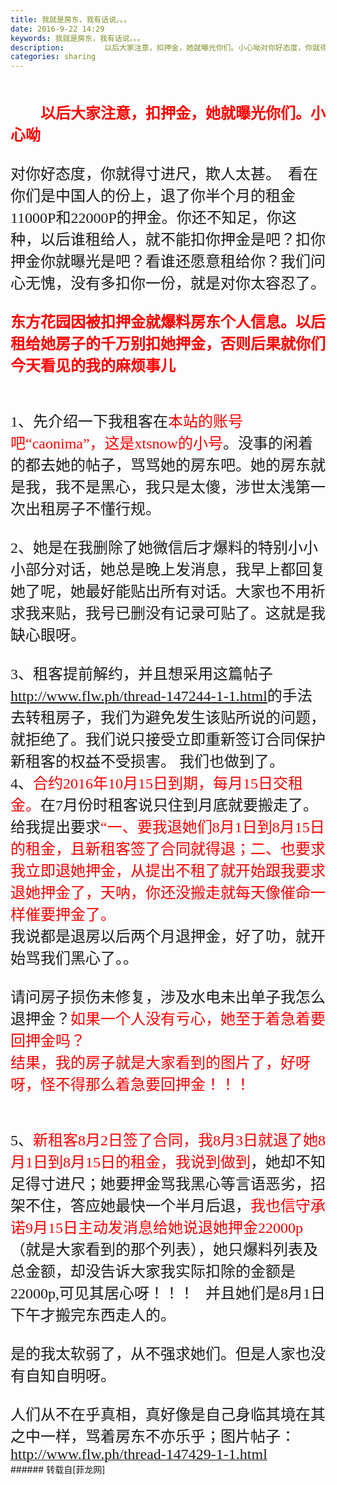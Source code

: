 ```yaml
---
title: 我就是房东，我有话说。。。
date: 2016-9-22 14:29
keywords: 我就是房东，我有话说。。。
description:         以后大家注意，扣押金，她就曝光你们。小心呦对你好态度，你就得寸进尺，欺人太甚。  看在你们是中国人的份上，退了你半个月的租金11000P和22000P的押金。你还不知足，你这种，以后谁租给人，就不能扣你押金是吧？扣你押金你就曝光是吧？看谁还愿意租给你？我们问心无愧，没有多扣你一份，就是对你太容忍了。东方花园因被扣押金就爆料房东个人信息。以后租给她房子的千万别扣她押金，否则后果就你们今天看见的我的麻烦事儿1、先介绍一下我租客在本站的账号吧“caonima”，这是xtsnow的小号。没事的闲着的都去她的帖子，骂骂她的房东吧。她的房东就是我，我不是黑心，我只是太傻，涉世太浅第一次出租房子不懂行规。2、她是在我删除了她微信后才爆料的特别小小小部分对话，她总是晚上发消息，我早上都回复她了呢，她最好能贴出所有对话。大家也不用祈求我来贴，我号已删没有记录可贴了。这就是我缺心眼呀。3、租客提前解约，并且想采用这篇帖子http://www.flw.ph/thread-147244-1-1.html的手法去转租房子，我们为避免发生该贴所说的问题，就拒绝了。我们说只接受立即重新签订合同保护新租客的权益不受损害。 我们也做到了。4、合约2016年10月15日到期，每月15日交租金。在7月份时租客说只住到月底就要搬走了。给我提出要求“一、要我退她们8月1日到8月15日的租金，且新租客签了合同就得退；二、也要求我立即退她押金，从提出不租了就开始跟我要求退她押金了，天呐，你还没搬走就每天像催命一样催要押金了。我说都是退房以后两个月退押金，好了叻，就开始骂我们黑心了。。请问房子损伤未修复，涉及水电未出单子我怎么退押金？如果一个人没有亏心，她至于着急着要回押金吗？结果，我的房子就是大家看到的图片了，好呀呀，怪不得那么着急要回押金！！！5、新租客8月2日签了合同，我8月3日就退了她8月1日到8月15日的租金，我说到做到，她却不知足得寸进尺；她要押金骂我黑心等言语恶劣，招架不住，答应她最快一个半月后退，我也信守承诺9月15日主动发消息给她说退她押金22000p（就是大家看到的那个列表），她只爆料列表及总金额，却没告诉大家我实际扣除的金额是22000p,可见其居心呀！！！   并且她们是8月1日下午才搬完东西走人的。是的我太软弱了，从不强求她们。但是人家也没有自知自明呀。人们从不在乎真相，真好像是自己身临其境在其之中一样，骂着房东不亦乐乎；图片帖子：http://www.flw.ph/thread-147429-1-1.html
categories: sharing
---
```

<td class="t_f" id="postmessage_400624">

<br/>
<br/>
<font face="微软雅黑"><font size="5">        <strong><font color="Red">以后大家注意，扣押金，她就曝光你们。小心呦</font></strong><br/>
<br/>
对你好态度，你就得寸进尺，欺人太甚。  看在你们是中国人的份上，退了你半个月的租金11000P和22000P的押金。你还不知足，你这种，以后谁租给人，就不能扣你押金是吧？扣你押金你就曝光是吧？看谁还愿意租给你？我们问心无愧，没有多扣你一份，就是对你太容忍了。<br/>
<br/>
</font></font><div align="left"><font face="微软雅黑"><font size="5"><font color="#ff0000"><strong>东方花园因被扣押金就爆料房东个人信息。以后租给她房子的千万别扣她押金，否则后果就你们今天看见的我的麻烦事儿</strong></font><br/>
<br/>
<br/>
1、先介绍一下我租客在<font color="red">本站的账号吧</font><font color="red">“caonima”</font><font color="red">，这是</font><font color="red">xtsnow</font><font color="red">的小号</font>。没事的闲着的都去她的帖子，骂骂她的房东吧。她的房东就是我，我不是黑心，我只是太傻，涉世太浅第一次出租房子不懂行规。<br/>
<br/>
2、她是在我删除了她微信后才爆料的特别小小小部分对话，她总是晚上发消息，我早上都回复她了呢，她最好能贴出所有对话。大家也不用祈求我来贴，我号已删没有记录可贴了。这就是我缺心眼呀。<br/>
<br/>
3、租客提前解约，并且想采用这篇帖子<a href="http://www.flw.ph/thread-147244-1-1.html" target="_blank">http://www.flw.ph/thread-147244-1-1.html</a>的手法去转租房子，我们为避免发生该贴所说的问题，就拒绝了。我们说只接受立即重新签订合同保护新租客的权益不受损害。 我们也做到了。<br/>
4、<font color="#ff0000">合约</font><font color="#ff0000">2016年10月15日到期，每月15</font><font color="#ff0000">日交租金。</font>在7月份时租客说只住到月底就要搬走了。给我提出要求<font color="#ff0000">“一、要我退她们8月1日到8月15日的租金，且新租客签了合同就得退；二、也要求我立即退她押金，从提出不租了就开始跟我要求退她押金了，天呐，你还没搬走就每天像催命一样催要押金了。</font><br/>
我说都是退房以后两个月退押金，好了叻，就开始骂我们黑心了。。<br/>
<br/>
请问房子损伤未修复，涉及水电未出单子我怎么退押金？<font color="#ff0000">如果一个人没有亏心，她至于着急着要回押金吗？</font><font color="#ff0000"><br/>
结果，我的房子就是大家看到的图片了，好呀呀，怪不得那么着急要回押金！！！</font><br/>
<br/>
<br/>
5、<font color="#ff0000">新租客</font><font color="#ff0000">8月2日签了合同，我8月3日就退了她8月1日到8月15</font><font color="#ff0000">日的租金，我说到做到</font>，她却不知足得寸进尺；她要押金骂我黑心等言语恶劣，招架不住，答应她最快一个半月后退，<font color="#ff0000">我也信守承诺</font><font color="#ff0000">9月15日主动发消息给她说退她押金22000p</font>（就是大家看到的那个列表），她只爆料列表及总金额，却没告诉大家我实际扣除的金额是22000p,可见其居心呀！！！   并且她们是8月1日下午才搬完东西走人的。<br/>
<br/>
是的我太软弱了，从不强求她们。但是人家也没有自知自明呀。<br/>
<br/>
人们从不在乎真相，真好像是自己身临其境在其之中一样，骂着房东不亦乐乎；图片帖子：</font></font><a href="http://www.flw.ph/thread-147429-1-1.html" target="_blank"><font face="微软雅黑"><font size="5">http://www.flw.ph/thread-147429-1-1.html</font></font></a></div></td>
###### 转载自[菲龙网]